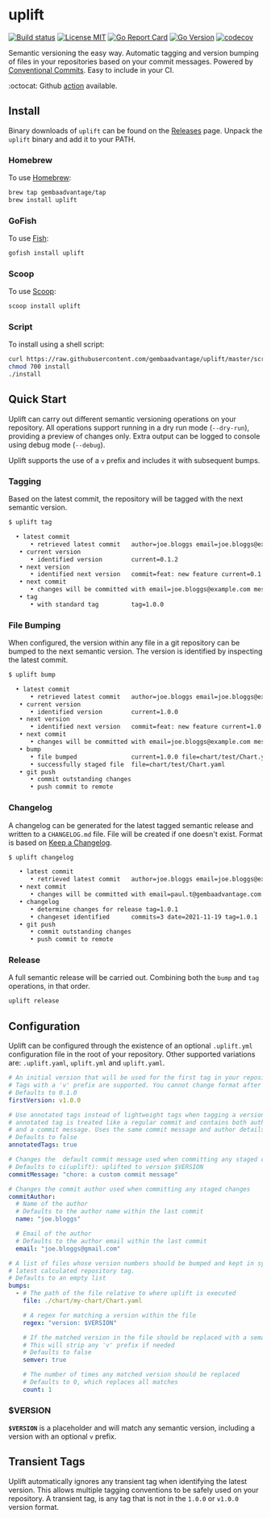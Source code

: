 # uplift

[![Build status](https://img.shields.io/github/workflow/status/gembaadvantage/uplift/ci?style=flat-square&logo=go)](https://github.com/gembaadvantage/uplift/actions?workflow=ci)
[![License MIT](https://img.shields.io/badge/license-MIT-blue.svg?style=flat-square)](/LICENSE)
[![Go Report Card](https://goreportcard.com/badge/github.com/gembaadvantage/uplift?style=flat-square)](https://goreportcard.com/report/github.com/gembaadvantage/uplift)
[![Go Version](https://img.shields.io/github/go-mod/go-version/gembaadvantage/uplift.svg?style=flat-square)](go.mod)
[![codecov](https://codecov.io/gh/gembaadvantage/uplift/branch/main/graph/badge.svg)](https://codecov.io/gh/gembaadvantage/uplift)

Semantic versioning the easy way. Automatic tagging and version bumping of files in your repositories based on your commit messages. Powered by [Conventional Commits](https://www.conventionalcommits.org/en/v1.0.0/). Easy to include in your CI.

:octocat: Github [action](https://github.com/marketplace/actions/uplift-action) available.

## Install

Binary downloads of `uplift` can be found on the [Releases](https://github.com/gembaadvantage/uplift/releases) page. Unpack the `uplift` binary and add it to your PATH.

### Homebrew

To use [Homebrew](https://brew.sh/):

```sh
brew tap gembaadvantage/tap
brew install uplift
```

### GoFish

To use [Fish](https://gofi.sh/):

```sh
gofish install uplift
```

### Scoop

To use [Scoop](https://scoop.sh/):

```sh
scoop install uplift
```

### Script

To install using a shell script:

```sh
curl https://raw.githubusercontent.com/gembaadvantage/uplift/master/scripts/install > install
chmod 700 install
./install
```

## Quick Start

Uplift can carry out different semantic versioning operations on your repository. All operations support running in a dry run mode (`--dry-run`), providing a preview of changes only. Extra output can be logged to console using debug mode (`--debug`).

Uplift supports the use of a `v` prefix and includes it with subsequent bumps.

### Tagging

Based on the latest commit, the repository will be tagged with the next semantic version.

```sh
$ uplift tag

  • latest commit
      • retrieved latest commit   author=joe.bloggs email=joe.bloggs@example.com message=feat: new feature
   • current version
      • identified version        current=0.1.2
   • next version
      • identified next version   commit=feat: new feature current=0.1.2 next=0.2.0
   • next commit
      • changes will be committed with email=joe.bloggs@example.com message=ci(uplift): uplifted to version 0.2.0 name=joe.bloggs
   • tag
      • with standard tag         tag=1.0.0
```

### File Bumping

When configured, the version within any file in a git repository can be bumped to the next semantic version. The version is identified by inspecting the latest commit.

```sh
$ uplift bump

  • latest commit
      • retrieved latest commit   author=joe.bloggs email=joe.bloggs@example.com message=feat: new feature
   • current version
      • identified version        current=1.0.0
   • next version
      • identified next version   commit=feat: new feature current=1.0.0 next=1.1.0
   • next commit
      • changes will be committed with email=joe.bloggs@example.com message=ci(uplift): uplifted to version 1.1.0 name=joe.bloggs
   • bump
      • file bumped               current=1.0.0 file=chart/test/Chart.yaml next=1.1.0
      • successfully staged file  file=chart/test/Chart.yaml
   • git push
      • commit outstanding changes
      • push commit to remote
```

### Changelog

A changelog can be generated for the latest tagged semantic release and written to a `CHANGELOG.md` file. File will be created if one doesn't exist. Format is based on [Keep a Changelog](https://keepachangelog.com/en/1.0.0/).

```sh
$ uplift changelog

   • latest commit
      • retrieved latest commit   author=joe.bloggs email=joe.bloggs@example.com message=fix: a bug fix
   • next commit
      • changes will be committed with email=paul.t@gembaadvantage.com message=ci(uplift): uplifted to version 1.0.1 name=paul.t
   • changelog
      • determine changes for release tag=1.0.1
      • changeset identified      commits=3 date=2021-11-19 tag=1.0.1
   • git push
      • commit outstanding changes
      • push commit to remote
```

### Release

A full semantic release will be carried out. Combining both the `bump` and `tag` operations, in that order.

```sh
uplift release
```

## Configuration

Uplift can be configured through the existence of an optional `.uplift.yml` configuration file in the root of your repository. Other supported variations are: `.uplift.yaml`, `uplift.yml` and `uplift.yaml`.

```yaml
# An initial version that will be used for the first tag in your repository.
# Tags with a 'v' prefix are supported. You cannot change format after the first tag
# Defaults to 0.1.0
firstVersion: v1.0.0

# Use annotated tags instead of lightweight tags when tagging a version bump. An
# annotated tag is treated like a regular commit and contains both author details
# and a commit message. Uses the same commit message and author details provided
# Defaults to false
annotatedTags: true

# Changes the  default commit message used when committing any staged changes
# Defaults to ci(uplift): uplifted to version $VERSION
commitMessage: "chore: a custom commit message"

# Changes the commit author used when committing any staged changes
commitAuthor:
  # Name of the author
  # Defaults to the author name within the last commit
  name: "joe.bloggs"

  # Email of the author
  # Defaults to the author email within the last commit
  email: "joe.bloggs@gmail.com"

# A list of files whose version numbers should be bumped and kept in sync with the
# latest calculated repository tag.
# Defaults to an empty list
bumps:
  - # The path of the file relative to where uplift is executed
    file: ./chart/my-chart/Chart.yaml

    # A regex for matching a version within the file
    regex: "version: $VERSION"

    # If the matched version in the file should be replaced with a semantic version.
    # This will strip any 'v' prefix if needed
    # Defaults to false
    semver: true

    # The number of times any matched version should be replaced
    # Defaults to 0, which replaces all matches
    count: 1
```

### $VERSION

**`$VERSION`** is a placeholder and will match any semantic version, including a version with an optional `v` prefix.

## Transient Tags

Uplift automatically ignores any transient tag when identifying the latest version. This allows multiple tagging conventions to be safely used on your repository. A transient tag, is any tag that is not in the `1.0.0` or `v1.0.0` version format.
